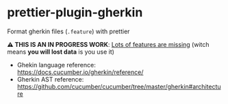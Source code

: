 # prettier-plugin-gherkin

Format gherkin files (`.feature`) with prettier

**⚠️ THIS IS AN IN PROGRESS WORK**: [Lots of features are missing](https://github.com/Spy-Seth/prettier-plugin-gherkin/projects/1) (witch means **you will lost data** is you use it)

- Ghekin language reference: https://docs.cucumber.io/gherkin/reference/
- Gherkin AST reference: https://github.com/cucumber/cucumber/tree/master/gherkin#architecture
